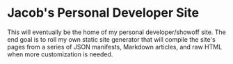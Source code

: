 # Jacob's Personal Developer Site

This will eventually be the home of my personal developer/showoff site. The end goal is to roll my own static site generator that will compile the site's pages from a series of JSON manifests, Markdown articles, and raw HTML when more customization is needed. 
